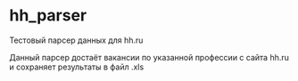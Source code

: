 # hh_parser
Тестовый парсер данных для hh.ru

Данный парсер достаёт вакансии по указанной профессии с сайта hh.ru и сохраняет результаты в файл .xls
